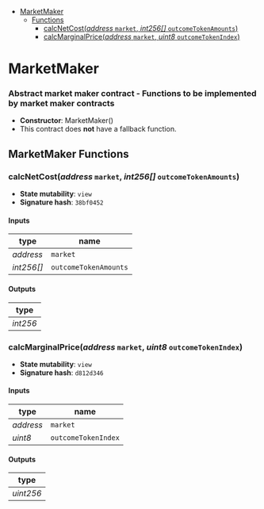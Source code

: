 * [MarketMaker](#marketmaker)
  * [Functions](#marketmaker-functions)
    * [calcNetCost(*address* `market`, *int256[]* `outcomeTokenAmounts`)](#calcnetcostaddress-market-int256-outcometokenamounts)
    * [calcMarginalPrice(*address* `market`, *uint8* `outcomeTokenIndex`)](#calcmarginalpriceaddress-market-uint8-outcometokenindex)

# MarketMaker

### Abstract market maker contract - Functions to be implemented by market maker contracts

- **Constructor**: MarketMaker()
- This contract does **not** have a fallback function.

## MarketMaker Functions

### calcNetCost(*address* `market`, *int256[]* `outcomeTokenAmounts`)

- **State mutability**: `view`
- **Signature hash**: `38bf0452`

#### Inputs

| type       | name                  |
| ---------- | --------------------- |
| *address*  | `market`              |
| *int256[]* | `outcomeTokenAmounts` |

#### Outputs

| type     |
| -------- |
| *int256* |

### calcMarginalPrice(*address* `market`, *uint8* `outcomeTokenIndex`)

- **State mutability**: `view`
- **Signature hash**: `d812d346`

#### Inputs

| type      | name                |
| --------- | ------------------- |
| *address* | `market`            |
| *uint8*   | `outcomeTokenIndex` |

#### Outputs

| type      |
| --------- |
| *uint256* |
